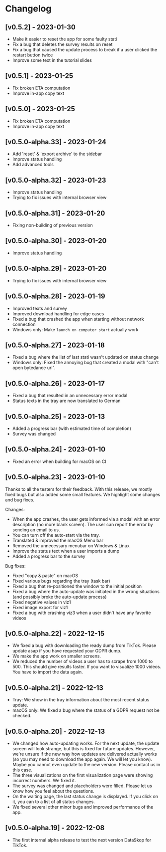 # Changelog

## [v0.5.2] - 2023-01-30

- Make it easier to reset the app for some faulty stati
- Fix a bug that deletes the survey results on reset
- Fix a bug that caused the update process to break if a user clicked the restart button twice
- Improve some text in the tutorial slides

## [v0.5.1] - 2023-01-25

- Fix broken ETA computation
- Improve in-app copy text

## [v0.5.0] - 2023-01-25

- Fix broken ETA computation
- Improve in-app copy text

## [v0.5.0-alpha.33] - 2023-01-24

- Add 'reset' & 'export archive' to the sidebar
- Improve status handling
- Add advanced tools

## [v0.5.0-alpha.32] - 2023-01-23

- Improve status handling
- Trying to fix issues with internal browser view

## [v0.5.0-alpha.31] - 2023-01-20

- Fixing non-building of previous version

## [v0.5.0-alpha.30] - 2023-01-20

- Improve status handling

## [v0.5.0-alpha.29] - 2023-01-20

- Trying to fix issues with internal browser view

## [v0.5.0-alpha.28] - 2023-01-19

- Improved texts and survey
- Improved download handling for edge cases
- Fixed a bug that crashed the app when starting without network connection
- Windows only: Make `launch on computer start` actually work

## [v0.5.0-alpha.27] - 2023-01-18

- Fixed a bug where the list of last stati wasn't updated on status change
- Windows only: Fixed the annoying bug that created a modal with "can't open bytedance url".

## [v0.5.0-alpha.26] - 2023-01-17

- Fixed a bug that resulted in an unnecessary error modal
- Status texts in the tray are now translated to German

## [v0.5.0-alpha.25] - 2023-01-13

- Added a progress bar (with estimated time of completion)
- Survey was changed

## [v0.5.0-alpha.24] - 2023-01-10

- Fixed an error when building for macOS on CI

## [v0.5.0-alpha.23] - 2023-01-10

Thanks to all the testers for their feedback.
With this release, we mostly fixed bugs but also added some small features.
We highlight some changes and bug fixes.

Changes:

- When the app crashes, the user gets informed via a modal with an error description (no more blank screen). The user can report the error by sending an email to us.
- You can turn off the auto-start via the tray.
- Translated & improved the macOS Menu bar
- Removed the unnecessary menubar on Windows & Linux
- Improve the status text when a user imports a dump
- Added a progress bar to the survey

Bug fixes:

- Fixed "copy & paste" on macOS
- Fixed various bugs regarding the tray (task bar)
- Fixed a bug that re-positioned the window to the initial position
- Fixed a bug where the auto-update was initiated in the wrong situations (and possibly broke the auto-update process)
- Fixed negative values in viz1
- Fixed image export for viz1
- Fixed a bug with crashing viz3 when a user didn't have any favorite videos

## [v0.5.0-alpha.22] - 2022-12-15

- We fixed a bug with downloading the ready dump from TikTok. Please update asap if you have requested your GDPR dump.
- We make the app work on smaller screens.
- We reduced the number of videos a user has to scrape from 1000 to 500. This should give results faster. If you want to visualize 1000 videos. You have to import the data again.

## [v0.5.0-alpha.21] - 2022-12-13

- Tray: We show in the tray information about the most recent status update.
- macOS only: We fixed a bug where the status of a GDPR request not be checked.

## [v0.5.0-alpha.20] - 2022-12-13

- We changed how auto-updating works. For the next update, the update screen will look strange, but this is fixed for future updates. However, we're unsure if the new way how updates are delivered actually works (so you may need to download the app again. We will let you know). Maybe you cannot even update to the new version. Please contact us in this case.
- The three visualizations on the first visualization page were showing incorrect numbers. We fixed it.
- The survey was changed and placeholders were filled. Please let us know how you feel about the questions.
- On the waiting page, the last status change is displayed. If you click on it, you can to a list of all status changes.
- We fixed several other minor bugs and improved performance of the app.

## [v0.5.0-alpha.19] - 2022-12-08

- The first internal alpha release to test the next version DataSkop for TikTok.
